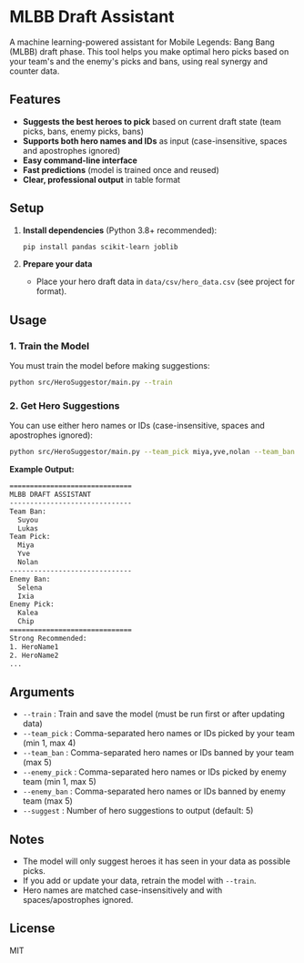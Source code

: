# MLBB Draft Assistant

A machine learning-powered assistant for Mobile Legends: Bang Bang (MLBB) draft phase. This tool helps you make optimal hero picks based on your team's and the enemy's picks and bans, using real synergy and counter data.

## Features

- **Suggests the best heroes to pick** based on current draft state (team picks, bans, enemy picks, bans)
- **Supports both hero names and IDs** as input (case-insensitive, spaces and apostrophes ignored)
- **Easy command-line interface**
- **Fast predictions** (model is trained once and reused)
- **Clear, professional output** in table format

## Setup

1. **Install dependencies** (Python 3.8+ recommended):

   ```sh
   pip install pandas scikit-learn joblib
   ```

2. **Prepare your data**
   - Place your hero draft data in `data/csv/hero_data.csv` (see project for format).

## Usage

### 1. Train the Model

You must train the model before making suggestions:

```sh
python src/HeroSuggestor/main.py --train
```

### 2. Get Hero Suggestions

You can use either hero names or IDs (case-insensitive, spaces and apostrophes ignored):

```sh
python src/HeroSuggestor/main.py --team_pick miya,yve,nolan --team_ban suyou,lukas --enemy_pick kalea,chip --enemy_ban selena,ixia --suggest 10
```

**Example Output:**

```txt
==============================
MLBB DRAFT ASSISTANT
------------------------------
Team Ban:
  Suyou
  Lukas
Team Pick:
  Miya
  Yve
  Nolan
------------------------------
Enemy Ban:
  Selena
  Ixia
Enemy Pick:
  Kalea
  Chip
==============================
Strong Recommended:
1. HeroName1
2. HeroName2
...
```

## Arguments

- `--train` : Train and save the model (must be run first or after updating data)
- `--team_pick` : Comma-separated hero names or IDs picked by your team (min 1, max 4)
- `--team_ban` : Comma-separated hero names or IDs banned by your team (max 5)
- `--enemy_pick` : Comma-separated hero names or IDs picked by enemy team (min 1, max 5)
- `--enemy_ban` : Comma-separated hero names or IDs banned by enemy team (max 5)
- `--suggest` : Number of hero suggestions to output (default: 5)

## Notes

- The model will only suggest heroes it has seen in your data as possible picks.
- If you add or update your data, retrain the model with `--train`.
- Hero names are matched case-insensitively and with spaces/apostrophes ignored.

## License

MIT
